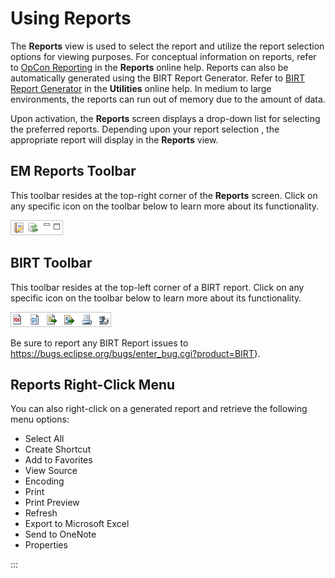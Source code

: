 # Using Reports

The **Reports** view is used to select the report and utilize the report
selection options for viewing purposes. For conceptual information on
reports, refer to [OpCon Reporting](../../../reports/overview.md) in the
**Reports** online help. Reports can also be automatically generated
using the BIRT Report Generator. Refer to [BIRT Report Generator](../../../utilities/Command-line-Utilities/BIRT-Report-Generator.md)
 in the **Utilities** online help. In medium to large
environments, the reports can run out of memory due to the amount of
data.

Upon activation, the **Reports** screen displays a
drop-down list for selecting the preferred reports. Depending upon your
report selection , the appropriate report will display in the
**Reports** view.

## EM Reports Toolbar

This toolbar resides at the top-right corner of the **Reports** screen.
Click on any specific icon on the toolbar below to learn more about its
functionality.

![EM Reports toolbar](../../../Resources/Images/EM/EMreportstoolbar.png "EM Reports toolbar")

## BIRT Toolbar

This toolbar resides at the top-left corner of a BIRT report. Click on
any specific icon on the toolbar below to learn more about its
functionality.

![BIRT toolbar](../../../Resources/Images/EM/EMreportsfulltoolbar.png "BIRT toolbar")

Be sure to report any BIRT Report issues to <https://bugs.eclipse.org/bugs/enter_bug.cgi?product=BIRT>}.

## Reports Right-Click Menu

You can also right-click on a generated report and retrieve the
following menu options:

- Select All
- Create Shortcut
- Add to Favorites
- View Source
- Encoding
- Print
- Print Preview
- Refresh
- Export to Microsoft Excel
- Send to OneNote
- Properties

:::
